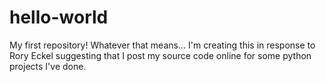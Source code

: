 # hello-world
My first repository! Whatever that means... I'm creating this in response to Rory Eckel suggesting that I post my source code online for some python projects I've done.
